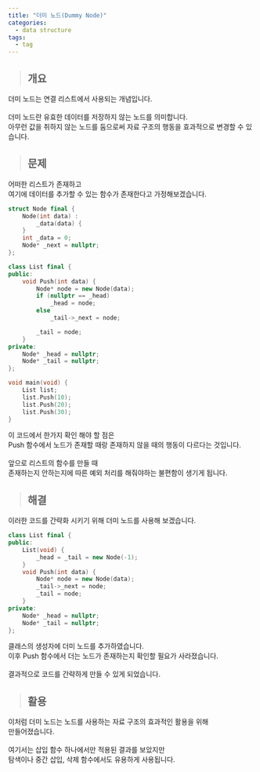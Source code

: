 ```yaml
---
title: "더미 노드(Dummy Node)"
categories:
  - data structure
tags:
  - tag
---
```

> ## 개요

더미 노드는 연결 리스트에서 사용되는 개념입니다.<br>
<br>
더미 노드란 유효한 데이터를 저장하지 않는 노드를 의미합니다.<br>
아무런 값을 취하지 않는 노드를 둠으로써 자료 구조의 행동을 효과적으로 변경할 수 있습니다.<br>
> ## 문제

어떠한 리스트가 존재하고<br>
여기에 데이터를 추가할 수 있는 함수가 존재한다고 가정해보겠습니다.
```cpp
struct Node final {
	Node(int data) :
		_data(data) {
	}
	int _data = 0;
	Node* _next = nullptr;
};
```
```cpp
class List final {
public:
	void Push(int data) {
		Node* node = new Node(data);
		if (nullptr == _head)
			_head = node;
		else
			_tail->_next = node;

		_tail = node;
	}
private:
	Node* _head = nullptr;
	Node* _tail = nullptr;
};
```
```cpp
void main(void) {
	List list;
	list.Push(10);
	list.Push(20);
	list.Push(30);
}
```
이 코드에서 한가지 확인 해야 할 점은<br>
Push 함수에서 노드가 존재할 때랑 존재하지 않을 때의 행동이 다르다는 것입니다.<br>
<br>
앞으로 리스트의 함수를 만들 때 <br>
존재하는지 안하는지에 따른 예외 처리를 해줘야하는 불편함이 생기게 됩니다.
> ## 해결

이러한 코드를 간략화 시키기 위해 더미 노드를 사용해 보겠습니다.
```cpp
class List final {
public:
	List(void) {
		_head = _tail = new Node(-1);
	}
	void Push(int data) {
		Node* node = new Node(data);
		_tail->_next = node;
		_tail = node;
	}
private:
	Node* _head = nullptr;
	Node* _tail = nullptr;
};
```
클래스의 생성자에 더미 노드를 추가하였습니다.<br>
이후 Push 함수에서 더는 노드가 존재하는지 확인할 필요가 사라졌습니다.<br>
<br>
결과적으로 코드를 간략하게 만들 수 있게 되었습니다.
> ## 활용

이처럼 더미 노드는 노드를 사용하는 자료 구조의 효과적인 활용을 위해<br>
만들어졌습니다.<br>
<br>
여기서는 삽입 함수 하나에서만 적용된 결과를 보았지만<br>
탐색이나 중간 삽입, 삭제 함수에서도 유용하게 사용됩니다.
